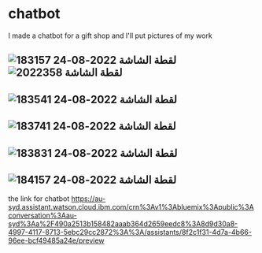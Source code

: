 # chatbot
I made a chatbot for a gift shop and I'll put pictures of my work


![لقطة الشاشة 2022-08-24 183157](https://user-images.githubusercontent.com/108219752/186460244-a0a84607-4027-4210-82fc-1efbe775d82e.jpg)
![لقطة الشاشة 2022358](https://user-images.githubusercontent.com/108219752/186460563-0f446c1e-2556-4a95-a27a-c89ce28953ae.jpg)
--
![لقطة الشاشة 2022-08-24 183541](https://user-images.githubusercontent.com/108219752/186460900-6f675b1f-0aeb-42f2-bdc0-c07243e70d95.jpg)
--
![لقطة الشاشة 2022-08-24 183741](https://user-images.githubusercontent.com/108219752/186461550-2f3ba216-0808-4b9a-a3c4-5c36dd49fa7a.jpg)
--
![لقطة الشاشة 2022-08-24 183831](https://user-images.githubusercontent.com/108219752/186461598-735f715a-87f2-495f-99b3-8211e96de7f6.jpg)
--
![لقطة الشاشة 2022-08-24 184157](https://user-images.githubusercontent.com/108219752/186462360-909cfe8f-5283-4fe3-a5a1-6023e8dd272d.jpg)
--
the link for chatbot https://au-syd.assistant.watson.cloud.ibm.com/crn%3Av1%3Abluemix%3Apublic%3Aconversation%3Aau-syd%3Aa%2F490a2513b158482aaab364d2659eedc8%3A8d9d30a8-4997-4117-8713-5ebc29cc2872%3A%3A/assistants/8f2c1f31-4d7a-4b66-96ee-bcf49485a24e/preview



